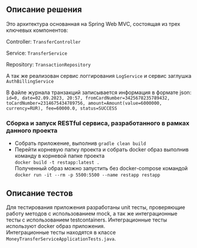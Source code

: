 
## Описание  решения

Это архитектура основанная на Spring Web MVC, состоящая из трех ключевых компонентов: 

Controller: `TransferController` 

Service: `TransferService`

Repository: `TransactionRepository`

А так же реализован сервис логгирования `LogService` и сервис заглушка `AuthBillingService`


В файле журнала транзакций записывается информация в формате json:<br>
`id=0, date=02.09.2023, 20:57, fromCardNumber=3425678235789432, toCardNumber=2314675434789756, amount=Amount(value=6000000, currency=RUR), fee=60000.0, status=SUCCESS
`


### Сборка и запуск RESTful сервиса, разработанного в рамках данного проекта
- Собрать приложение, выполнив `gradle clean build`
- Перейти корневую папку проекта и собрать docker образ выполнив команду в корневой папке проекта<br>
  `docker build -t restapp:latest .`<br>
  Полученный образ можно запустить без docker-compose командой<br>
  `docker run -it --rm -p 5500:5500 --name restapp restapp`<br>

## Описание тестов
Для тестирования приложения разработаны unit тесты, проверяющие работу методов с использованием mock,
а так же интеграционные тесты с использованием testcontainers. Интеграционные тесты используют docker образ
приложения.<br>
Интеграционные тесты находятся в классе `MoneyTransferServiceApplicationTests.java`.


